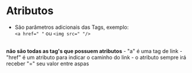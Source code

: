 # Atributos
- São parâmetros adicionais das Tags, exemplo: <br>
```<a href=" "``` ou ```<img src=" "/> ```
<br>
<strong>não são todas as tag's que possuem atributos</strong>
- "a" é uma tag de link
- "href" é um atributo para indicar o caminho do link
- o atributo sempre irá receber "=" seu valor entre aspas
